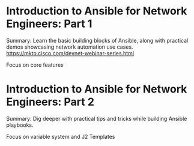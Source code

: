 # Introduction to Ansible for Network Engineers: Part 1


Summary: Learn the basic building blocks of Ansible, along with practical demos showcasing network automation use cases.
<https://mkto.cisco.com/devnet-webinar-series.html>

Focus on core features

# Introduction to Ansible for Network Engineers: Part 2

Summary: Dig deeper with practical tips and tricks while building Ansible playbooks.

Focus on variable system and J2 Templates
